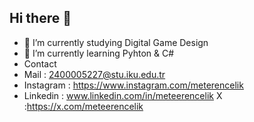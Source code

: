 ## Hi there 👋
- 🔭 I’m currently studying Digital Game Design
- 🌱 I’m currently learning Pyhton & C#
- Contact
- Mail : 2400005227@stu.iku.edu.tr
- Instagram : https://www.instagram.com/meterencelik
- Linkedin : www.linkedin.com/in/meteerencelik
 X :https://x.com/meteerencelik
<!--
**MeteErenCelik/MeteErenCelik** is a ✨ _special_ ✨ repository because its `README.md` (this file) appears on your GitHub profile.

Here are some ideas to get you started:

- 🔭 I’m currently working on ...
- 🌱 I’m currently learning Pyhton & C#
- 👯 I’m looking to collaborate on ...
- 🤔 I’m looking for help with ...
- 💬 Ask me about ...
- 📫 How to reach me: ...
- 😄 Pronouns: ...
- ⚡ Fun fact: ...
-->

